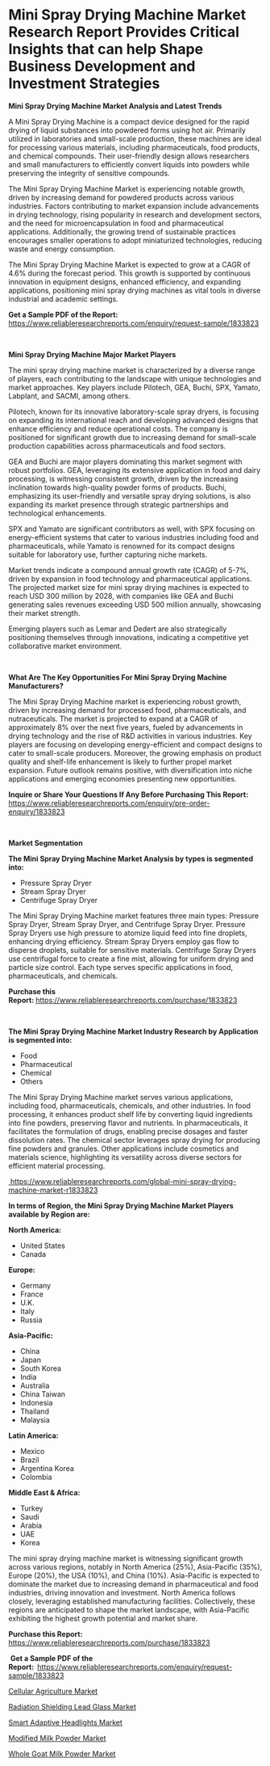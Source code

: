 <p><h1>Mini Spray Drying Machine Market Research Report Provides Critical Insights that can help Shape Business Development and Investment Strategies</h1></p><p><strong>Mini Spray Drying Machine Market Analysis and Latest Trends</strong></p>
<p><p>A Mini Spray Drying Machine is a compact device designed for the rapid drying of liquid substances into powdered forms using hot air. Primarily utilized in laboratories and small-scale production, these machines are ideal for processing various materials, including pharmaceuticals, food products, and chemical compounds. Their user-friendly design allows researchers and small manufacturers to efficiently convert liquids into powders while preserving the integrity of sensitive compounds.</p><p>The Mini Spray Drying Machine Market is experiencing notable growth, driven by increasing demand for powdered products across various industries. Factors contributing to market expansion include advancements in drying technology, rising popularity in research and development sectors, and the need for microencapsulation in food and pharmaceutical applications. Additionally, the growing trend of sustainable practices encourages smaller operations to adopt miniaturized technologies, reducing waste and energy consumption.</p><p>The Mini Spray Drying Machine Market is expected to grow at a CAGR of 4.6% during the forecast period. This growth is supported by continuous innovation in equipment designs, enhanced efficiency, and expanding applications, positioning mini spray drying machines as vital tools in diverse industrial and academic settings.</p></p>
<p><strong>Get a Sample PDF of the Report:&nbsp;</strong> <a href="https://www.reliableresearchreports.com/enquiry/request-sample/1833823?utm_campaign=1730&utm_medium=2&utm_source=Github&utm_content=ia&utm_term=17102024&utm_id=mini-spray-drying-machine">https://www.reliableresearchreports.com/enquiry/request-sample/1833823</a></p>
<p>&nbsp;</p>
<p><strong>Mini Spray Drying Machine Major Market Players</strong></p>
<p><p>The mini spray drying machine market is characterized by a diverse range of players, each contributing to the landscape with unique technologies and market approaches. Key players include Pilotech, GEA, Buchi, SPX, Yamato, Labplant, and SACMI, among others. </p><p>Pilotech, known for its innovative laboratory-scale spray dryers, is focusing on expanding its international reach and developing advanced designs that enhance efficiency and reduce operational costs. The company is positioned for significant growth due to increasing demand for small-scale production capabilities across pharmaceuticals and food sectors.</p><p>GEA and Buchi are major players dominating this market segment with robust portfolios. GEA, leveraging its extensive application in food and dairy processing, is witnessing consistent growth, driven by the increasing inclination towards high-quality powder forms of products. Buchi, emphasizing its user-friendly and versatile spray drying solutions, is also expanding its market presence through strategic partnerships and technological enhancements. </p><p>SPX and Yamato are significant contributors as well, with SPX focusing on energy-efficient systems that cater to various industries including food and pharmaceuticals, while Yamato is renowned for its compact designs suitable for laboratory use, further capturing niche markets.</p><p>Market trends indicate a compound annual growth rate (CAGR) of 5-7%, driven by expansion in food technology and pharmaceutical applications. The projected market size for mini spray drying machines is expected to reach USD 300 million by 2028, with companies like GEA and Buchi generating sales revenues exceeding USD 500 million annually, showcasing their market strength. </p><p>Emerging players such as Lemar and Dedert are also strategically positioning themselves through innovations, indicating a competitive yet collaborative market environment.</p></p>
<p>&nbsp;</p>
<p><strong>What Are The Key Opportunities For Mini Spray Drying Machine Manufacturers?</strong></p>
<p><p>The Mini Spray Drying Machine market is experiencing robust growth, driven by increasing demand for processed food, pharmaceuticals, and nutraceuticals. The market is projected to expand at a CAGR of approximately 8% over the next five years, fueled by advancements in drying technology and the rise of R&D activities in various industries. Key players are focusing on developing energy-efficient and compact designs to cater to small-scale producers. Moreover, the growing emphasis on product quality and shelf-life enhancement is likely to further propel market expansion. Future outlook remains positive, with diversification into niche applications and emerging economies presenting new opportunities.</p></p>
<p><strong>Inquire or Share Your Questions If Any Before Purchasing This Report:</strong> <a href="https://www.reliableresearchreports.com/enquiry/pre-order-enquiry/1833823?utm_campaign=1730&utm_medium=2&utm_source=Github&utm_content=ia&utm_term=17102024&utm_id=mini-spray-drying-machine">https://www.reliableresearchreports.com/enquiry/pre-order-enquiry/1833823</a></p>
<p>&nbsp;</p>
<p><strong>Market Segmentation</strong></p>
<p><strong>The Mini Spray Drying Machine Market Analysis by types is segmented into:</strong></p>
<p><ul><li>Pressure Spray Dryer</li><li>Stream Spray Dryer</li><li>Centrifuge Spray Dryer</li></ul></p>
<p><p>The Mini Spray Drying Machine market features three main types: Pressure Spray Dryer, Stream Spray Dryer, and Centrifuge Spray Dryer. Pressure Spray Dryers use high pressure to atomize liquid feed into fine droplets, enhancing drying efficiency. Stream Spray Dryers employ gas flow to disperse droplets, suitable for sensitive materials. Centrifuge Spray Dryers use centrifugal force to create a fine mist, allowing for uniform drying and particle size control. Each type serves specific applications in food, pharmaceuticals, and chemicals.</p></p>
<p><strong>Purchase this Report:&nbsp;</strong><a href="https://www.reliableresearchreports.com/purchase/1833823?utm_campaign=1730&utm_medium=2&utm_source=Github&utm_content=ia&utm_term=17102024&utm_id=mini-spray-drying-machine">https://www.reliableresearchreports.com/purchase/1833823</a></p>
<p>&nbsp;</p>
<p><strong>The Mini Spray Drying Machine Market Industry Research by Application is segmented into:</strong></p>
<p><ul><li>Food</li><li>Pharmaceutical</li><li>Chemical</li><li>Others</li></ul></p>
<p><p>The Mini Spray Drying Machine market serves various applications, including food, pharmaceuticals, chemicals, and other industries. In food processing, it enhances product shelf life by converting liquid ingredients into fine powders, preserving flavor and nutrients. In pharmaceuticals, it facilitates the formulation of drugs, enabling precise dosages and faster dissolution rates. The chemical sector leverages spray drying for producing fine powders and granules. Other applications include cosmetics and materials science, highlighting its versatility across diverse sectors for efficient material processing.</p></p>
<p><a href="https://www.reliableresearchreports.com/global-mini-spray-drying-machine-market-r1833823?utm_campaign=1730&utm_medium=2&utm_source=Github&utm_content=ia&utm_term=17102024&utm_id=mini-spray-drying-machine">&nbsp;https://www.reliableresearchreports.com/global-mini-spray-drying-machine-market-r1833823</a></p>
<p><strong>In terms of Region, the Mini Spray Drying Machine Market Players available by Region are:</strong></p>
<p>
    <p> <strong> North America: </strong>
        <ul>
            <li>United States</li>
            <li>Canada</li>
        </ul>
        </p> 
    <p> <strong> Europe: </strong>
        <ul>
            <li>Germany</li>
            <li>France</li>
            <li>U.K.</li>
            <li>Italy</li>
            <li>Russia</li>
        </ul>
        </p> 
    <p> <strong> Asia-Pacific: </strong>
        <ul>
            <li>China</li>
            <li>Japan</li>
            <li>South Korea</li>
            <li>India</li>
            <li>Australia</li>
            <li>China Taiwan</li>
            <li>Indonesia</li>
            <li>Thailand</li>
            <li>Malaysia</li>
        </ul>
        </p> 
    <p> <strong> Latin America: </strong>
        <ul>
            <li>Mexico</li>
            <li>Brazil</li>
            <li>Argentina Korea</li>
            <li>Colombia</li>
        </ul>
        </p> 
    <p> <strong> Middle East & Africa: </strong>
        <ul>
            <li>Turkey</li>
            <li>Saudi</li>
            <li>Arabia</li>
            <li>UAE</li>
            <li>Korea</li>
        </ul>
    </p>
    </p>
<p><p>The mini spray drying machine market is witnessing significant growth across various regions, notably in North America (25%), Asia-Pacific (35%), Europe (20%), the USA (10%), and China (10%). Asia-Pacific is expected to dominate the market due to increasing demand in pharmaceutical and food industries, driving innovation and investment. North America follows closely, leveraging established manufacturing facilities. Collectively, these regions are anticipated to shape the market landscape, with Asia-Pacific exhibiting the highest growth potential and market share.</p></p>
<p><strong>Purchase this Report: </strong><a href="https://www.reliableresearchreports.com/purchase/1833823?utm_campaign=1730&utm_medium=2&utm_source=Github&utm_content=ia&utm_term=17102024&utm_id=mini-spray-drying-machine">https://www.reliableresearchreports.com/purchase/1833823</a></p>
<p>&nbsp;<strong>Get a Sample PDF of the Report:&nbsp;&nbsp;</strong><a href="https://www.reliableresearchreports.com/enquiry/request-sample/1833823?utm_campaign=1730&utm_medium=2&utm_source=Github&utm_content=ia&utm_term=17102024&utm_id=mini-spray-drying-machine">https://www.reliableresearchreports.com/enquiry/request-sample/1833823</a></p>
<p><strong></strong></p>
<p><p><a href="https://www.linkedin.com/pulse/cellular-agriculture-market-overview-forecast-2024-2031-detailed-qvwcf?utm_campaign=1730&utm_medium=2&utm_source=Github&utm_content=ia&utm_term=17102024&utm_id=mini-spray-drying-machine">Cellular Agriculture Market</a></p><p><a href="https://www.linkedin.com/pulse/radiation-shielding-lead-glass-market-global-regional-analysis-qgfef?utm_campaign=1730&utm_medium=2&utm_source=Github&utm_content=ia&utm_term=17102024&utm_id=mini-spray-drying-machine">Radiation Shielding Lead Glass Market</a></p><p><a href="https://www.linkedin.com/pulse/global-smart-adaptive-headlights-industry-analysis-share-mrmje?utm_campaign=1730&utm_medium=2&utm_source=Github&utm_content=ia&utm_term=17102024&utm_id=mini-spray-drying-machine">Smart Adaptive Headlights Market</a></p><p><a href="https://www.linkedin.com/pulse/modified-milk-powder-market-global-insights-regional-analysis-nlu0f?utm_campaign=1730&utm_medium=2&utm_source=Github&utm_content=ia&utm_term=17102024&utm_id=mini-spray-drying-machine">Modified Milk Powder Market</a></p><p><a href="https://www.linkedin.com/pulse/whole-goat-milk-powder-market-global-insights-regional-analysis-qbphf?utm_campaign=1730&utm_medium=2&utm_source=Github&utm_content=ia&utm_term=17102024&utm_id=mini-spray-drying-machine">Whole Goat Milk Powder Market</a></p></p>